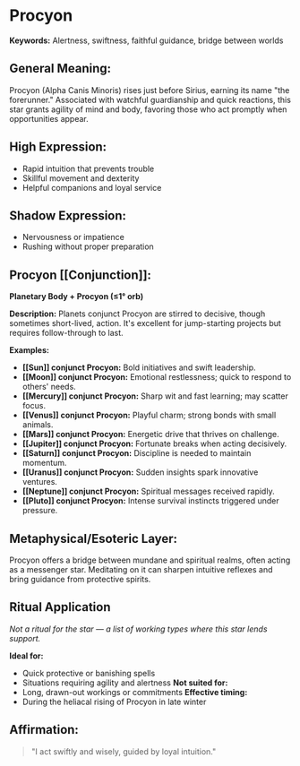 # Procyon


**Keywords:** Alertness, swiftness, faithful guidance, bridge between worlds

## General Meaning:
Procyon (Alpha Canis Minoris) rises just before Sirius, earning its name "the forerunner." Associated with watchful guardianship and quick reactions, this star grants agility of mind and body, favoring those who act promptly when opportunities appear.

## High Expression:
- Rapid intuition that prevents trouble
- Skillful movement and dexterity
- Helpful companions and loyal service

## Shadow Expression:
- Nervousness or impatience
- Rushing without proper preparation

## Procyon [[Conjunction]]:

**Planetary Body + Procyon (≤1° orb)**

**Description:**
Planets conjunct Procyon are stirred to decisive, though sometimes short-lived, action. It's excellent for jump-starting projects but requires follow-through to last.

**Examples:**
- **[[Sun]] conjunct Procyon:** Bold initiatives and swift leadership.
- **[[Moon]] conjunct Procyon:** Emotional restlessness; quick to respond to others' needs.
- **[[Mercury]] conjunct Procyon:** Sharp wit and fast learning; may scatter focus.
- **[[Venus]] conjunct Procyon:** Playful charm; strong bonds with small animals.
- **[[Mars]] conjunct Procyon:** Energetic drive that thrives on challenge.
- **[[Jupiter]] conjunct Procyon:** Fortunate breaks when acting decisively.
- **[[Saturn]] conjunct Procyon:** Discipline is needed to maintain momentum.
- **[[Uranus]] conjunct Procyon:** Sudden insights spark innovative ventures.
- **[[Neptune]] conjunct Procyon:** Spiritual messages received rapidly.
- **[[Pluto]] conjunct Procyon:** Intense survival instincts triggered under pressure.

## Metaphysical/Esoteric Layer:
Procyon offers a bridge between mundane and spiritual realms, often acting as a messenger star. Meditating on it can sharpen intuitive reflexes and bring guidance from protective spirits.

## Ritual Application
*Not a ritual for the star — a list of working types where this star lends support.*

**Ideal for:**
- Quick protective or banishing spells
- Situations requiring agility and alertness
**Not suited for:**
- Long, drawn-out workings or commitments
**Effective timing:**
- During the heliacal rising of Procyon in late winter

## Affirmation:

> "I act swiftly and wisely, guided by loyal intuition."


